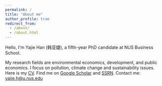 ```yaml
---
permalink: /
title: "About me"
author_profile: true
redirect_from: 
  - /about/
  - /about.html
---
```

Hello, I'm Yajie Han (韩亚婕), a fifth-year PhD candidate at NUS Business School. 

My research fields are environmental economics, development, and public economics. I focus on pollution, climate change and sustainability issues. Here is my [CV](../assets/cv.pdf).
Find me on [Google Scholar](https://scholar.google.com/citations?user=DFrjF7QAAAAJ&hl=en) and [SSRN](https://papers.ssrn.com/sol3/cf_dev/AbsByAuth.cfm?per_id=3445877).
Contact me: <yajie.h@u.nus.edu>


